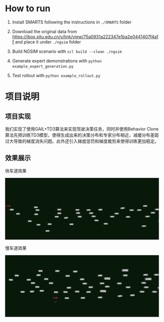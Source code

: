 # How to run

1. Install SMARTS following the instructions in `./SMARTS` folder

2. Download the original data from <https://jbox.sjtu.edu.cn/v/link/view/75a0931a222347e1ba2e0441407f4a1f> and place it under `./ngsim` folder

3. Build NGSIM scenario with `scl build --clean ./ngsim`

4. Generate expert demonstrations with `python example_expert_generation.py`

5. Test rollout with `python example_rollout.py`

# 项目说明

## 项目实现
我们实现了使用GAIL+TD3算法来实现驾驶决策任务，同时并使用Behavior Clone算法先预训练TD3模型，使得生成出来的决策分布和专家分布相近，减缓分布差距过大导致的梯度消失问题。此外还引入梯度惩罚和梯度裁剪来使得训练更加稳定。

## 效果展示

快车道效果

![images](https://github.com/Merealtea/NGSIM_SMARTS/blob/main/display/%E5%9B%BE%E7%89%871.gif)

慢车道效果

![images](https://github.com/Merealtea/NGSIM_SMARTS/blob/main/display/%E5%9B%BE%E7%89%872.gif)

